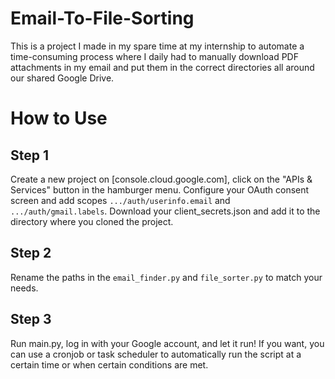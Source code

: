 ﻿# Email-To-File-Sorting
 
This is a project I made in my spare time at my internship to automate a time-consuming process where I daily had to manually download PDF attachments in my email and put them in the correct directories all around our shared Google Drive.

# How to Use
## Step 1
Create a new project on [console.cloud.google.com], click on the "APIs & Services" button in the hamburger menu. Configure your OAuth consent screen and add scopes `.../auth/userinfo.email` and `.../auth/gmail.labels`. Download your client_secrets.json and add it to the directory where you cloned the project.

## Step 2
Rename the paths in the `email_finder.py` and `file_sorter.py` to match your needs. 

## Step 3
Run main.py, log in with your Google account, and let it run! If you want, you can use a cronjob or task scheduler to automatically run the script at a certain time or when certain conditions are met.

